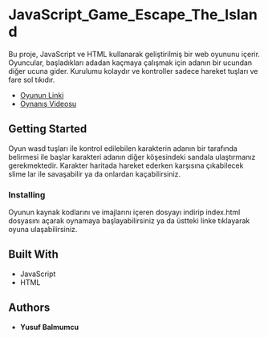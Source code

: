 # JavaScript_Game_Escape_The_Island

Bu proje, JavaScript ve HTML kullanarak geliştirilmiş bir web oyununu içerir. Oyuncular, başladıkları adadan kaçmaya çalışmak için adanın bir ucundan diğer ucuna gider. Kurulumu kolaydır ve kontroller sadece hareket tuşları ve fare sol tıkıdır.


* [Oyunun Linki](http://www.yusufbalmumcu.com/)
* [Oynanış Videosu](https://youtu.be/y0aFH662tw8)


## Getting Started
Oyun wasd tuşları ile kontrol edilebilen karakterin adanın bir tarafında belirmesi ile başlar karakteri adanın diğer köşesindeki sandala ulaştırmanız gerekmektedir. Karakter haritada hareket ederken karşısına çıkabilecek slime lar ile savaşabilir ya da onlardan kaçabilirsiniz.


### Installing
Oyunun kaynak kodlarını ve imajlarını içeren dosyayı indirip index.html dosyasını açarak oynamaya başlayabilirsiniz ya da üstteki linke tıklayarak oyuna ulaşabilirsiniz.

## Built With
* JavaScript
*  HTML

## Authors

* **Yusuf Balmumcu** 

